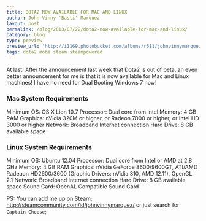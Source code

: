 ```yaml
---
title: DOTA2 NOW AVAILABLE FOR MAC AND LINUX
author: John Vinny 'Basti' Marquez
layout: post
permalink: /blog/2013/07/22/dota2-now-available-for-mac-and-linux/
category: blog
type: preview
preview_url: 'http://i1169.photobucket.com/albums/r511/johnvinnymarquez/mcsteam_zps98856f79.jpg'
tags: dota2 moba steam steampowered
---
```

At last! After the announcement last week that Dota2 is out of beta, an even better announcement for me is that it is now available for Mac and Linux machines! I have no need for Dual Booting Windows 7 now!

### Mac System Requirements
  
Minimum
OS: OS X Lion 10.7
Processor: Dual core from Intel
Memory: 4 GB RAM
Graphics: nVidia 320M or higher, or Radeon 7000 or higher, or Intel HD 3000 or higher
Network: Broadband Internet connection
Hard Drive: 8 GB available space

### Linux System Requirements
Minimum
OS: Ubuntu 12.04
Processor: Dual core from Intel or AMD at 2.8 GHz
Memory: 4 GB RAM
Graphics: nVidia GeForce 8600/9600GT, ATI/AMD Radeaon HD2600/3600 (Graphic Drivers: nVidia 310, AMD 12.11), OpenGL 2.1
Network: Broadband Internet connection
Hard Drive: 8 GB available space
Sound Card: OpenAL Compatible Sound Card
      
PS: You can add me up on Steam: <a href="http://steamcommunity.com/id/johnvinnymarquez/" target="_self">http://steamcommunity.com/id/johnvinnymarquez/</a> or just search for `Captain Cheese`;